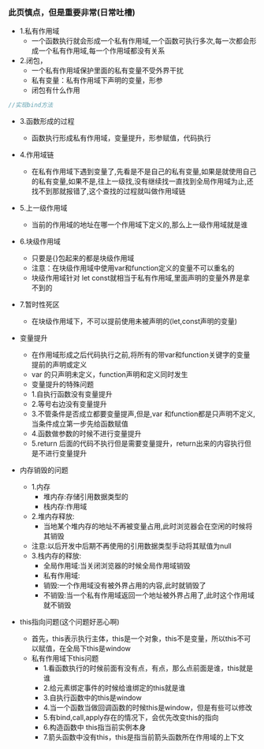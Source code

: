 ### 此页慎点，但是重要非常(日常吐槽)
- 1.私有作用域
    - 一个函数执行就会形成一个私有作用域,一个函数可执行多次,每一次都会形成一个私有作用域,每一个作用域都没有关系
- 2.闭包，
    - 一个私有作用域保护里面的私有变量不受外界干扰
    - 私有变量：私有作用域下声明的变量，形参
    - 闭包有什么作用
```js
//实现bind方法


```    
- 3.函数形成的过程
    - 函数执行形成私有作用域，变量提升，形参赋值，代码执行
- 4.作用域链
    - 在私有作用域下遇到变量了,先看是不是自己的私有变量,如果是就使用自己的私有变量,如果不是,往上一级找,没有继续找一直找到全局作用域为止,还找不到那就报错了,这个查找的过程就叫做作用域链
- 5.上一级作用域
    - 当前的作用域的地址在哪一个作用域下定义的,那么上一级作用域就是谁
- 6.块级作用域
    - 只要是{}包起来的都是块级作用域
    - 注意：在块级作用域中使用var和function定义的变量不可以重名的
    - 块级作用域针对 let const就相当于私有作用域,里面声明的变量外界是拿不到的
 - 7.暂时性死区
     
    - 在块级作用域下，不可以提前使用未被声明的(let,const声明的变量)
- 变量提升
   - 在作用域形成之后代码执行之前,将所有的带var和function关键字的变量提前的声明或定义   
   - var 的只声明未定义，function声明和定义同时发生
   - 变量提升的特殊问题
   - 1.自执行函数没有变量提升
   - 2.等号右边没有变量提升
   - 3.不管条件是否成立都要变量提声,但是,var 和function都是只声明不定义,当条件成立第一步先给函数赋值
   - 4.函数做参数的时候不进行变量提升
   - 5.return 后面的代码不执行但是需要变量提升，return出来的内容执行但是不进行变量提升
- 内存销毁的问题
   - 1.内存
      - 堆内存:存储引用数据类型的
      - 栈内存:作用域
   - 2.堆内存释放:
      - 当地某个堆内存的地址不再被变量占用,此时浏览器会在空闲的时候将其销毁
   - 注意:以后开发中后期不再使用的引用数据类型手动将其赋值为null
   - 3.栈内存的释放:
      - 全局作用域:当关闭浏览器的时候全局作用域销毁
      - 私有作用域:
      - 销毁:一个作用域没有被外界占用的内容,此时就销毁了
      - 不销毁:当一个私有作用域返回一个地址被外界占用了,此时这个作用域就不销毁   
- this指向问题(这个问题好恶心啊)
   - 首先，this表示执行主体，this是一个对象，this不是变量，所以this不可以赋值，在全局下this是window
   - 私有作用域下this问题
      - 1.看函数执行的时候前面有没有点，有点，那么点前面是谁，this就是谁
      - 2.给元素绑定事件的时候给谁绑定的this就是谁
      - 3.自执行函数中的this是window
      - 4.当一个函数当做回调函数的时候this是window，但是有些可以修改
      - 5.有bind,call,apply存在的情况下，会优先改变this的指向
      - 6.构造函数中 this指当前实例本身
      - 7.箭头函数中没有this，this是指当前箭头函数所在作用域的上下文   